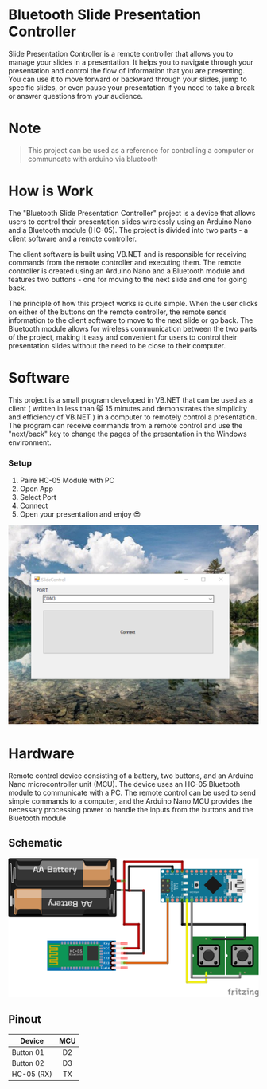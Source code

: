 # Bluetooth Slide Presentation Controller 

Slide Presentation Controller is a remote controller that allows you to manage your slides in a presentation. It helps you to navigate through your presentation and control the flow of information that you are presenting. You can use it to move forward or backward through your slides, jump to specific slides, or even pause your presentation if you need to take a break or answer questions from your audience.


# Note

> This project can be used as a reference for controlling a computer or communcate with arduino via bluetooth 

# How is Work 

The "Bluetooth Slide Presentation Controller" project is a device that allows users to control their presentation slides wirelessly using an Arduino Nano and a Bluetooth module (HC-05). The project is divided into two parts - a client software and a remote controller.

The client software is built using VB.NET and is responsible for receiving commands from the remote controller and executing them. The remote controller is created using an Arduino Nano and a Bluetooth module and features two buttons - one for moving to the next slide and one for going back.

The principle of how this project works is quite simple. When the user clicks on either of the buttons on the remote controller, the remote sends information to the client software to move to the next slide or go back. The Bluetooth module allows for wireless communication between the two parts of the project, making it easy and convenient for users to control their presentation slides without the need to be close to their computer.

# Software 

This project is a small program developed in VB.NET that can be used as a client  ( written in less than 😸 15 minutes and demonstrates the simplicity and efficiency of VB.NET ) in a computer to remotely control a presentation. 
The program can receive commands from a remote control and use the "next/back" key to change the pages of the presentation in the Windows environment.

### Setup 

1. Paire HC-05 Module with PC 
1. Open App 
1. Select Port 
1. Connect
1. Open your presentation and enjoy  😎

![alt text](https://github.com/Bsm-B/Slide_Control/blob/master/client.png?raw=true)

# Hardware  

Remote control device consisting of a battery, two buttons, and an Arduino Nano microcontroller unit (MCU). The device uses an HC-05 Bluetooth module to communicate with a PC. The remote 
control can be used to send simple commands to a computer, and the Arduino Nano MCU provides the necessary processing power to handle the inputs from the buttons and the Bluetooth module

## Schematic

![alt text](https://github.com/Bsm-B/Slide_Control/blob/master/Schema.png?raw=true)


## Pinout 


| Device    |     MCU      |
|---------- |:-------------:|
| Button 01  |       D2     |
| Button 02  |       D3     |
| HC-05 (RX) |       TX     |


